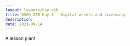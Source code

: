 ```yaml
---
layout: layouts/day.njk
title: DSGN 270 Day 3 - Digital assets and licensing
description: 
date: 2021-09-14
---
```


A lesson plan!